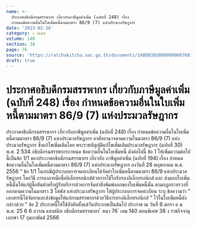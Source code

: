 ```yaml
---
name: >-
  ประกาศอธิบดีกรมสรรพากร เกี่ยวกับภาษีมูลค่าเพิ่ม (ฉบับที่ 248) เรื่อง
  กำหนดข้อความอื่นในใบเพิ่มหนี้ตามมาตรา 86/9 (7) แห่งประมวลรัษฎากร
date: '2023-02-16'
category: ง พิเศษ
volume: 140
section: 38
page: 76
source: 'https://ratchakitcha.soc.go.th/documents/140D038S0000000007601.pdf'
draft: true
---
```


# ประกาศอธิบดีกรมสรรพากร เกี่ยวกับภาษีมูลค่าเพิ่ม (ฉบับที่ 248) เรื่อง กำหนดข้อความอื่นในใบเพิ่มหนี้ตามมาตรา 86/9 (7) แห่งประมวลรัษฎากร

ประกาศอธิบดีกรมสรรพากร เกี่ยวกับภาษีมูลค่าเพิ่ม (ฉบับที่ 248) เรื่อง กำหนดข้อความอื่นในใบเพิ่มหนี้ตามมาตรา 86/9 (7) แห่งประมวลรัษฎากร อาศัยอานาจตามความในมาตรา 86/9 (7) แห่งประมวลรัษฎากร ซึ่งแก้ไขเพิ่มเติมโดย พระราชบัญญัติแก้ไขเพิ่มเติมประมวลรัษฎากร (ฉบับที่ 30) พ.ศ. 2 534 อธิบดีกรมสรรพากรกาหนด ข้อความอื่นในใบเพิ่มหนี้ ดังต่อไปนี้ ข้อ 1 ให้เพิ่มความต่อไปนี้เป็นข้อ 1/1 ของประกาศอธิบดีกรมสรรพากร เกี่ยวกับ ภาษีมูลค่าเพิ่ม (ฉบับที่ 194) เรื่อง กำหนดข้อความอื่นในใบเพิ่มหนี้ตามมาตรา 86/9 (7) แห่งประมวลรัษฎากร ลงวันที่ 28 พฤษภาคม พ.ศ. 2556 “ ข้อ 1/1 ในกรณีผู้ประกอบการจดทะเบียนได้จัดทำใบเพิ่มหนี้ตามมาตรา 86/9 แห่งประมวลรัษฎากร โดยวิธี การลงลายมือชื่ออิเล็กทรอนิกส์ด้วยการใช้ใบรับรองอิเล็กทรอนิกส์ และ ส่งมอบใบเพิ่มหนี้นั้นให้แก่ผู้ซื้อสินค้าหรือผู้รับบริการด้วยการจัดทำสิ่งพิมพ์ออกของใบเพิ่มหนี้นั้น ตามกฎกระทรวงที่ออกตามความในมาตรา 3 โสฬส แห่งประมวลรัษฎากร ให้ผู้ประกอบการจดทะเบียน ระบุ ข้อความว่า “ เอกสารนี้ได้จัดทาและส่งข้อมูลให้แก่กรมสรรพากรด้วยวิธีการทางอิเล็กทรอนิกส์ ” ไว้ในใบเพิ่มหนี้ดังกล่าวด้วย ” ข้อ 2 ประกาศนี้ให้ใช้บังคับตั้งแต่วันประกาศเป็นต้นไป ประกาศ ณ วันที่ 6 มกรา ค ม พ.ศ. 25 6 6 ลวรณ แสงสนิท อธิบดีกรมสรรพากร ้ หนา 76 ่ เลม 140 ตอนพิเศษ 38 ง ราชกิจจานุเบกษา 17 กุมภาพันธ์ 2566
